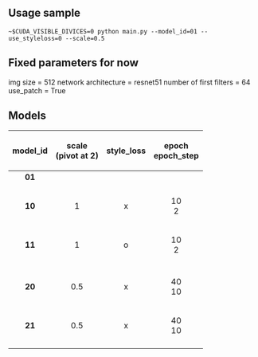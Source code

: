 ## Usage sample

```console
~$CUDA_VISIBLE_DIVICES=0 python main.py --model_id=01 --use_styleloss=0 --scale=0.5
```

## Fixed parameters for now
img size = 512
network architecture = resnet51
number of first filters = 64
use_patch = True

## Models
| model_id | <p>scale<br>(pivot at 2)</p> | style_loss |<p>epoch<br>epoch_step</p> |
|:----:|:---:|:---:|:---:|
|**01**||||
|||||
|**10**|1|x|<p>10<br>2</p>|
|**11**|1|o|<p>10<br>2</p>|
|||||
|**20**|0.5|x|<p>40<br>10</p>|
|**21**|0.5|x|<p>40<br>10</p>|
|||||

